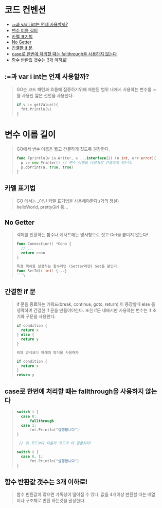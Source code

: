 # 코드 컨벤션

- [:=과 var i int는 언제 사용할까?](#:=과-var-i-int는-언제-사용할까?)
- [변수 이름 길이](#변수-이름-길이)
- [카멜 표기법](#카멜-표기법)
- [No Getter](#No-Getter)
- [간결한 if 문](#간결한-if-문)
- [case로 한번에 처리할 때는 fallthrough을 사용하지 않는다](#case로-한번에-처리할-때는-fallthrough을-사용하지-않는다)
- [함수 반환값 갯수는 3개 이하로!](##)

## :=과 var i int는 언제 사용할까?
> GO는 코드 패턴과 흐름에 집중하기위해 
> 제한된 범위 내에서 사용하는 변수를 :=를 사용한 짧은 선언을 사용한다.
> ```go
> if v := getValue(){
>   fmt.Println(v)  
> }
> ```

# 변수 이름 길이
> GO에서 변수 이름은 짧고 간결하게 짓도록 권장한다.
> ```go
> func Fprintln(w io.Writer, a ...interface{}) (n int, err error){
>   p := new Printer() // 변수 이름을 다음처럼 간결하게 짓는다.
>   p.doPrint(a, true, true)
> }
> ```

## 카멜 표기법
> GO 에서는 _아닌 카멜 표기법을 사용해야한다.(거의 정설) <br>
> helloWorld, prettyGirl 등...


## No Getter
> 객체를 반환하는 함수나 메서드에는 명사형으로 짓고 Get을 붙이지 않는다!
> ```go
> func Connection() *Conn {
>   // ...
>   return conn     
> }
> 
> 특정 객체를 설정하는 함수라면 (Setter라면) Set을 붙인다.
> func SetId(i int) {...}
>```\


## 간결한 if 문
> if 문을 종료하는 키워드(break, continue, goto, return) 이 등장할때
> else 를 생략하여 간결한 if 문을 만들어야한다.
> 또한 if문 내에서만 사용하는 변수는 if 초기화 구문을 사용한다.
> ```go
> if condition {
>   return x
> } else {
>   return y
> }
> 
> 위의 방식보다 아래의 방식을 사용하자
> 
> if condition {
>   return x
> }
> return y
> ```

## case로 한번에 처리할 때는 fallthrough을 사용하지 않는다
>```go
> switch i {
>   case 0:
>       fallthrough
>   case 1:
>       fmt.Println("실행합니다")
>}
>
>  // 위 코드보다 다음의 코드가 더 깔끔하다!
>
> switch i {
>   case 0, 1:
>       fmt.Println("실행합니다")
>}
>```

## 함수 반환값 갯수는 3개 이하로!
> 함수 반환값이 많으면 가독성이 떨어질 수 있다. 값을 4개이상 
> 반환할 때는 배열이나 구조체로 반환 하는것을 권장한다.